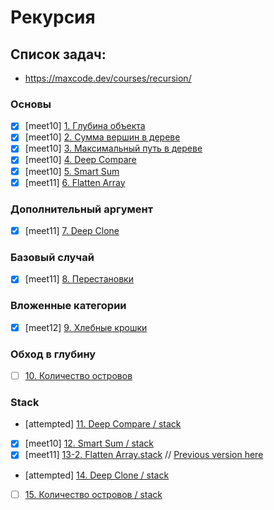 # Рекурсия

## Список задач:
 - https://maxcode.dev/courses/recursion/

### Основы
- [x] [meet10] [1. Глубина объекта](1.max-depth.js)
- [x] [meet10] [2. Сумма вершин в дереве](2.tree-sum.js)
- [x] [meet10] [3. Максимальный путь в дереве](3.tree-max-path.js)
- [x] [meet10] [4. Deep Compare](4.deep-compare.js)
- [x] [meet10] [5. Smart Sum](5.smart-sum.js)
- [x] [meet11] [6. Flatten Array](6.flatten-arr.js)

### Дополнительный аргумент
- [x] [meet11] [7. Deep Clone](7.clone.js)

### Базовый случай
- [x] [meet11] [8. Перестановки](8.permutations.js)

### Вложенные категории
- [x] [meet12] [9. Хлебные крошки](9.breadcrumbs.js)

### Обход в глубину
- [ ] [10. Количество островов](10.islands-count.js) 

### Stack
- [attempted] [11. Deep Compare / stack](11.deep-compare.stack.js)
- [x] [meet10] [12. Smart Sum / stack](12.smart-sum.stack.js)
- [x] [meet11] [13-2. Flatten Array.stack](13-2.flatten-arr.stack.js) // [Previous version here](13.flatten-arr.stack.js)
- [attempted] [14. Deep Clone / stack](14.clone.stack.js)
- [ ] [15. Количество островов / stack](15.islands-count.stack.js)